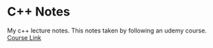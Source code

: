 # C++ Notes
My c++ lecture notes. This notes taken by following an udemy course. [Course Link](https://www.udemy.com/course/beginning-c-plus-plus-programming/)
